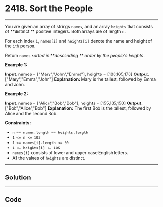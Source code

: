 # 2418. Sort the People

---

You are given an array of strings `names`, and an array `heights` that consists of **distinct ** positive integers. Both arrays are of length `n`.

For each index `i`, `names[i]` and `heights[i]` denote the name and height of the `ith` person.

Return `names` _sorted in **descending ** order by the people's heights_.

 

**Example 1:**


**Input:** names = ["Mary","John","Emma"], heights = [180,165,170]
**Output:** ["Mary","Emma","John"]
**Explanation:** Mary is the tallest, followed by Emma and John.


**Example 2:**


**Input:** names = ["Alice","Bob","Bob"], heights = [155,185,150]
**Output:** ["Bob","Alice","Bob"]
**Explanation:** The first Bob is the tallest, followed by Alice and the second Bob.


 

**Constraints:**

  * `n == names.length == heights.length`
  * `1 <= n <= 103`
  * `1 <= names[i].length <= 20`
  * `1 <= heights[i] <= 105`
  * `names[i]` consists of lower and upper case English letters.
  * All the values of `heights` are distinct.

---

## Solution



---

## Code
```python


```
